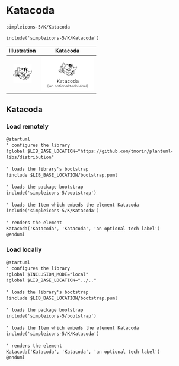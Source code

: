# Katacoda


```text
simpleicons-5/K/Katacoda
```

```text
include('simpleicons-5/K/Katacoda')
```



| Illustration | Katacoda |
| :---: | :---: |
| ![illustration for Illustration](../../simpleicons-5/K/Katacoda.png) | ![illustration for Katacoda](../../simpleicons-5/K/Katacoda.Local.png) |




## Katacoda

### Load remotely
```plantuml
@startuml
' configures the library
!global $LIB_BASE_LOCATION="https://github.com/tmorin/plantuml-libs/distribution"

' loads the library's bootstrap
!include $LIB_BASE_LOCATION/bootstrap.puml

' loads the package bootstrap
include('simpleicons-5/bootstrap')

' loads the Item which embeds the element Katacoda
include('simpleicons-5/K/Katacoda')

' renders the element
Katacoda('Katacoda', 'Katacoda', 'an optional tech label')
@enduml
```

### Load locally
```plantuml
@startuml
' configures the library
!global $INCLUSION_MODE="local"
!global $LIB_BASE_LOCATION="../.."

' loads the library's bootstrap
!include $LIB_BASE_LOCATION/bootstrap.puml

' loads the package bootstrap
include('simpleicons-5/bootstrap')

' loads the Item which embeds the element Katacoda
include('simpleicons-5/K/Katacoda')

' renders the element
Katacoda('Katacoda', 'Katacoda', 'an optional tech label')
@enduml
```

